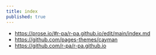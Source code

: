 ```yaml
---
title: index
published: true
---
```


- https://prose.io/#r-pa/r-pa.github.io/edit/main/index.md
- https://github.com/pages-themes/cayman
- https://github.com/r-pa/r-pa.github.io
